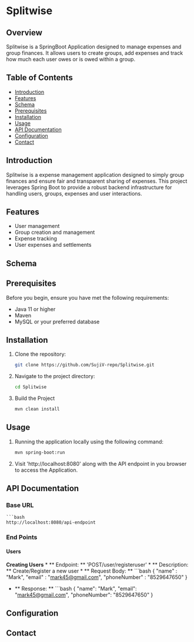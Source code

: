 # Splitwise
## Overview

  Splitwise is a SpringBoot Application designed to manage expenses and group finances. It allows users to create groups, add expenses and track how much each user owes or is owed within a group.

## Table of Contents
- [Introduction](#introduction)
- [Features](#features)
- [Schema](#schema)
- [Prerequisites](#prerequisites)
- [Installation](#installation)
- [Usage](#usage)
- [API Documentation](#api-documentation)
- [Configuration](#configuration)
- [Contact](#contact)

## Introduction

Splitwise is a expense management application designed to simply group finances and ensure fair and transparent sharing of expenses. This project leverages Spring Boot to provide a robust backend infrastructure for handling users, groups, expenses and user interactions.

## Features

- User management 
- Group creation and management
- Expense tracking
- User expenses and settlements

## Schema

## Prerequisites

Before you begin, ensure you have met the following requirements:

- Java 11 or higher
- Maven
- MySQL or your preferred database

## Installation

1. Clone the repository:

   ```bash
   git clone https://github.com/SujiV-repo/Splitwise.git

2. Navigate to the project directory:

   ```bash
   cd Splitwise

3. Build the Project

   ```bash
   mvn clean install

## Usage

1. Running the application locally using the following command:

   ```bash
   mvn spring-boot:run

2. Visit 'http://localhost:8080' along with the API endpoint in you browser to access the Application.

## API Documentation

### Base URL
    ```bash
    http://localhost:8080/api-endpoint

### End Points
  #### Users

  **Creating Users**
    * ** Endpoint: **  'POST/user/registeruser'
    * ** Description: ** Create/Register a new user 
    * ** Request Body: **
          ```bash
          {
            "name" : "Mark",
            "email" : "mark45@gmail.com",
            "phoneNumber" : "8529647650"
          }
          
  * ** Response: **
        ```bash
        {
            "name": "Mark",
            "email": "mark45@gmail.com",
            "phoneNumber": "8529647650"
        }
  
## Configuration
## Contact

